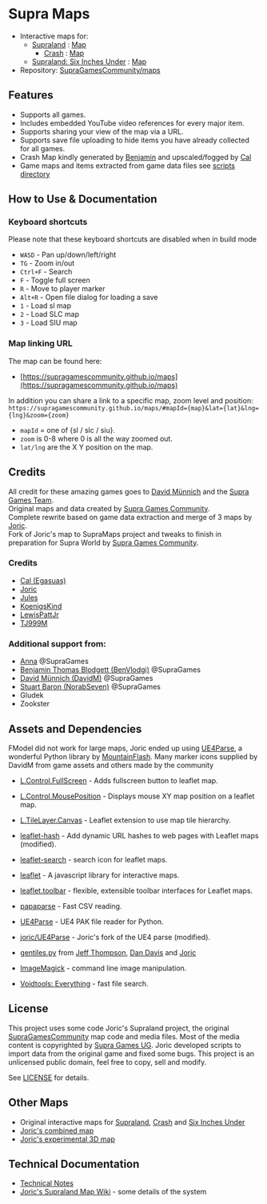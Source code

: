 # Supra Maps
* Interactive maps for:
  - [Supraland](https://store.steampowered.com/app/813630/Supraland/) : [Map](https://supragamescommunity.github.io/maps#mapId=sl)
    - [Crash](https://store.steampowered.com/app/1093730/Supraland_Crash/) : [Map](https://supragamescommunity.github.io/maps#mapId=slc)
  - [Supraland: Six Inches Under](https://store.steampowered.com/app/1522870/Supraland_Six_Inches_Under/) : [Map](https://supragamescommunity.github.io/maps#mapId=siu)
* Repository: [SupraGamesCommunity/maps](https://github.com/SupraGamesCommunity/maps)

## Features
* Supports all games.
* Includes embedded YouTube video references for every major item.
* Supports sharing your view of the map via a URL.
* Supports save file uploading to hide items you have already collected for all games.
* Crash Map kindly generated by [Benjamin](https://github.com/BenVlodgi) and upscaled/fogged by [Cal](https://github.com/Egasuas)
* Game maps and items extracted from game data files see [scripts directory](https://github.com/SupraGamesCommunity/maps/tree/main/scripts)
  
## How to Use & Documentation
### Keyboard shortcuts
Please note that these keyboard shortcuts are disabled when in build mode
- `WASD` - Pan up/down/left/right
- `TG` - Zoom in/out
- `Ctrl+F` - Search
- `F` - Toggle full screen
- `R` - Move to player marker
- `Alt+R` - Open file dialog for loading a save
- `1` - Load sl map
- `2` - Load SLC map
- `3` - Load SIU map

### Map linking URL
The map can be found here:
- [https://supragamescommunity.github.io/maps](https://supragamescommunity.github.io/maps)

In addition you can share a link to a specific map, zoom level and position:  
`https://supragamescommunity.github.io/maps/#mapId={map}&lat={lat}&lng={lng}&zoom={zoom}`
- `mapId` = one of {sl / slc / siu}.
- `zoom` is 0-8  where 0 is all the way zoomed out.
- `lat/lng` are the X Y position on the map.

## Credits
All credit for these amazing games goes to [David Münnich](http://www.david-m.org) and the [Supra Games Team](https://store.steampowered.com/developer/SupraGames).  
Original maps and data created by [Supra Games Community](https://github.com/supragamescommunity).  
Complete rewrite based on game data extraction and merge of 3 maps by [Joric](https://github.com/joric/supraland).  
Fork of Joric's map to SupraMaps project and tweaks to finish in preparation for Supra World by [Supra Games Community](https://github.com/SupraGamesCommunity/).  

### Credits
- [Cal (Egasuas)](https://github.com/Egasuas)
- [Joric](https://github.com/joric)
- [Jules](https://github.com/jules43)
- [KoenigsKind](https://github.com/KoenigsKind)
- [LewisPattJr](https://github.com/LewisPattJr)
- [TJ999M](https://github.com/TJ999M)

### Additional support from: 
- [Anna](https://github.com/PrismAnna) @SupraGames
- [Benjamin Thomas Blodgett (BenVlodgi)](https://github.com/BenVlodgi) @SupraGames
- [David Münnich (DavidM)](http://www.david-m.org) @SupraGames
- [Stuart Baron (NorabSeven)](https://github.com/norab7) @SupraGames
- Gludek
- Zookster 

## Assets and Dependencies
FModel did not work for large maps, Joric ended up using [UE4Parse](https://github.com/MinshuG/pyUE4Parse), a wonderful Python library by [MountainFlash](https://github.com/MinshuG/).
Many marker icons supplied by DavidM from game assets and others made by the community 

- [L.Control.FullScreen](https://github.com/brunob/leaflet.fullscreen) - Adds fullscreen button to leaflet map.
- [L.Control.MousePosition](https://github.com/ardhi/Leaflet.MousePosition) - Displays mouse XY map position on a leaflet map.
- [L.TileLayer.Canvas](https://github.com/GIAPspzoo/L.TileLayer.Canvas) - Leaflet extension to use map tile hierarchy.
- [leaflet-hash](https://github.com/mlevans/leaflet-hash) - Add dynamic URL hashes to web pages with Leaflet maps (modified).
- [leaflet-search](https://github.com/stefanocudini/leaflet-search) - search icon for leaflet maps.
- [leaflet](https://leafletjs.com/) - A javascript library for interactive maps.
- [leaflet.toolbar](https://github.com/Leaflet/Leaflet.toolbar) -  flexible, extensible toolbar interfaces for Leaflet maps.
- [papaparse](https://github.com/mholt/PapaParse) - Fast CSV reading.
- [UE4Parse](https://github.com/MinshuG/pyUE4Parse) - UE4 PAK file reader for Python.
- [joric/UE4Parse](https://github.com/joric/pyUE4Parse.git) - Joric's fork of the UE4 parse (modified).
- [gentiles.py](https://github.com/danizen/campaign-map/blob/master/gentiles.py) from [Jeff Thompson](jeffreythomson.org), [Dan Davis](danizen.net) and [Joric](https://github.com/joric/)

- [ImageMagick](https://imagemagick.org/index.php) - command line image manipulation.
- [Voidtools: Everything](https://www.voidtools.com/downloads/) - fast file search.

## License
This project uses some code Joric's Supraland project, the original [SupraGamesCommunity](https://github.com/SupraGamesCommunity/) map code and media files. Most of the media content is copyrighted by [Supra Games UG](www.supragames.de). Joric developed scripts to import data from the original game and fixed some bugs. This project is an unlicensed public domain, feel free to copy, sell and modify.

See [LICENSE](https://github.com/SupraGamesCommunity/maps/blob/main/LICENSE) for details.

## Other Maps
- Original interactive maps for [Supraland](https://supragamescommunity.github.io/map-sl/), [Crash](https://supragamescommunity.github.io/map-slc/) and [Six Inches Under](https://supragamescommunity.github.io/map-siu/)
- [Joric's combined map](https://joric.github.io/supraland)
- [Joric's experimental 3D map](https://joric.github.io/supraland/3d/)

## Technical Documentation
- [Technical Notes](https://github.com/SupraGamesCommunity/maps/blob/main/doc/technicalnotes.md)
- [Joric's Supraland Map Wiki](https://github.com/joric/supraland/wiki) - some details of the system

